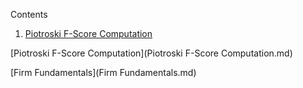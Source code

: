 Contents

 1. [Piotroski F-Score Computation](Piotroski-Score%20Computation.md)

[Piotroski F-Score Computation](Piotroski F-Score Computation.md)

[Firm Fundamentals](Firm Fundamentals.md)

<!--stackedit_data:
eyJoaXN0b3J5IjpbMTk0ODM0MjM4MCw2MDMwMzExNl19
-->